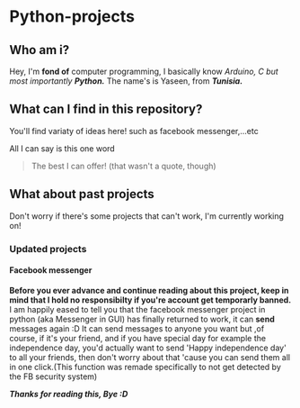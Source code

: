 # Python-projects
## Who am i?

Hey, I'm **fond of** computer programming, I basically know *Arduino, C but most importantly* ***Python.***
The name's is Yaseen, from ***Tunisia.***

## What can I find in this repository?
You'll find variaty of ideas here!
such as facebook messenger,...etc

All I can say is this one word
> The best I can offer!
(that wasn't a quote, though)
## What about past projects
Don't worry if there's some projects that can't work, I'm currently working on!
### Updated projects
#### Facebook messenger
**Before you ever advance and continue reading about this project, keep in mind that I hold no responsibilty if you're account get temporarly banned.**
I am happily eased to tell you that the facebook messenger project in python (aka Messenger in GUI) has finally returned to work, it can **send** messages again :D
It can send messages to anyone you want but ,of course, if it's your friend, and if you have special day for example the independence day, you'd actually want to send 'Happy independence day' to all your friends, then don't worry about that 'cause you can send them all in one click.(This function was remade specifically to not get detected by the FB security system)

***Thanks for reading this, Bye :D***

